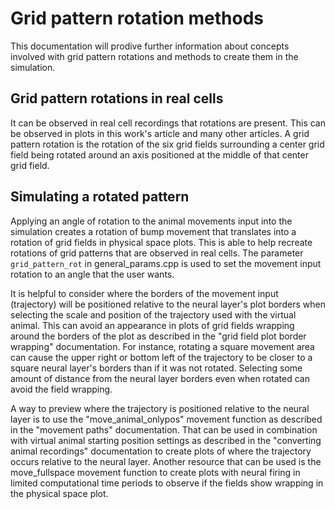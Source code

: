 Grid pattern rotation methods
=============================

This documentation will prodive further information about concepts involved with grid pattern rotations and methods to create them in the simulation.

## Grid pattern rotations in real cells

It can be observed in real cell recordings that rotations are present. This can be observed in plots in this work's article and many other articles. A grid pattern rotation is the rotation of the six grid fields surrounding a center grid field being rotated around an axis positioned at the middle of that center grid field.

## Simulating a rotated pattern

Applying an angle of rotation to the animal movements input into the simulation creates a rotation of bump movement that translates into a rotation of grid fields in physical space plots. This is able to help recreate rotations of grid patterns that are observed in real cells. The parameter `grid_pattern_rot` in general_params.cpp is used to set the movement input rotation to an angle that the user wants.

It is helpful to consider where the borders of the movement input (trajectory) will be positioned relative to the neural layer's plot borders when selecting the scale and position of the trajectory used with the virtual animal. This can avoid an appearance in plots of grid fields wrapping around the borders of the plot as described in the "grid field plot border wrapping" documentation. For instance, rotating a square movement area can cause the upper right or bottom left of the trajectory to be closer to a square neural layer's borders than if it was not rotated. Selecting some amount of distance from the neural layer borders even when rotated can avoid the field wrapping.

A way to preview where the trajectory is positioned relative to the neural layer is to use the "move_animal_onlypos" movement function as described in the "movement paths" documentation. That can be used in combination with virtual animal starting position settings as described in the "converting animal recordings" documentation to create plots of where the trajectory occurs relative to the neural layer. Another resource that can be used is the move_fullspace movement function to create plots with neural firing in limited computational time periods to observe if the fields show wrapping in the physical space plot.